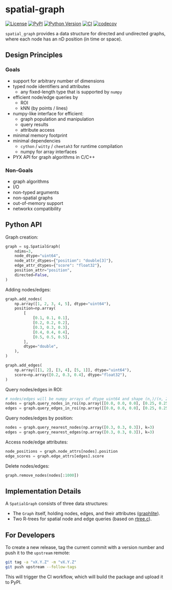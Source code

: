 # spatial-graph

[![License](https://img.shields.io/pypi/l/spatial-graph.svg?color=green)](https://github.com/funkelab/spatial_graph/raw/main/LICENSE)
[![PyPI](https://img.shields.io/pypi/v/spatial-graph.svg?color=green)](https://pypi.org/project/spatial-graph)
[![Python Version](https://img.shields.io/pypi/pyversions/spatial-graph.svg?color=green)](https://python.org)
[![CI](https://github.com/funkelab/spatial_graph/actions/workflows/ci.yaml/badge.svg)](https://github.com/funkelab/spatial_graph/actions/workflows/ci.yaml)
[![codecov](https://codecov.io/gh/funkelab/spatial_graph/branch/main/graph/badge.svg)](https://codecov.io/gh/funkelab/spatial_graph)

`spatial_graph` provides a data structure for directed and undirected graphs,
where each node has an nD position (in time or space).

## Design Principles

### Goals

* support for arbitrary number of dimensions
* typed node identifiers and attributes
    * any fixed-length type that is supported by `numpy`
* efficient node/edge queries by
    * ROI
    * kNN (by points / lines)
* numpy-like interface for efficient:
    * graph population and manipulation
    * query results
    * attribute access
* minimal memory footprint
* minimal dependencies
    * `cython` / `witty` / `cheetah3` for runtime compilation
    * numpy for array interfaces
* PYX API for graph algorithms in C/C++

### Non-Goals

* graph algorithms
* I/O
* non-typed arguments
* non-spatial graphs
* out-of-memory support
* networkx compatibility

## Python API

Graph creation:

```python
graph = sg.SpatialGraph(
    ndims=3,
    node_dtype="uint64",
    node_attr_dtypes={"position": "double[3]"},
    edge_attr_dtypes={"score": "float32"},
    position_attr="position",
    directed=False,
)
```

Adding nodes/edges:

```python
graph.add_nodes(
    np.array([1, 2, 3, 4, 5], dtype="uint64"),
    position=np.array(
        [
            [0.1, 0.1, 0.1],
            [0.2, 0.2, 0.2],
            [0.3, 0.3, 0.3],
            [0.4, 0.4, 0.4],
            [0.5, 0.5, 0.5],
        ],
        dtype="double",
    ),
)

graph.add_edges(
    np.array([[1, 2], [3, 4], [5, 1]], dtype="uint64"),
    score=np.array([0.2, 0.3, 0.4], dtype="float32"),
)
```

Query nodes/edges in ROI:

```python
# nodes/edges will be numpy arrays of dtype uint64 and shape (n,)/(n, 2)
nodes = graph.query_nodes_in_roi(np.array([[0.0, 0.0, 0.0], [0.25, 0.25, 0.25]]))
edges = graph.query_edges_in_roi(np.array([[0.0, 0.0, 0.0], [0.25, 0.25, 0.25]]))
```

Query nodes/edges by position:

```python
nodes = graph.query_nearest_nodes(np.array([0.3, 0.3, 0.3]), k=3)
edges = graph.query_nearest_edges(np.array([0.3, 0.3, 0.3]), k=3)
```

Access node/edge attributes:

```python
node_positions = graph.node_attrs[nodes].position
edge_scores = graph.edge_attrs[edges].score
```

Delete nodes/edges:

```python
graph.remove_nodes(nodes[:1000])
```

## Implementation Details

A `SpatialGraph` consists of three data structures:

* The `Graph` itself, holding nodes, edges, and their attributes ([graphlite](https://github.com/haasdo95/graphlite)).
* Two R-trees for spatial node and edge queries (based on [rtree.c](https://github.com/tidwall/rtree.c)).

## For Developers

To create a new release, tag the current commit with a
version number and push it to the `upstream` remote:

```bash
git tag -a "vX.Y.Z" -m "vX.Y.Z"
git push upstream --follow-tags
```

This will trigger the CI workflow, which will build the package and upload it to PyPI.
